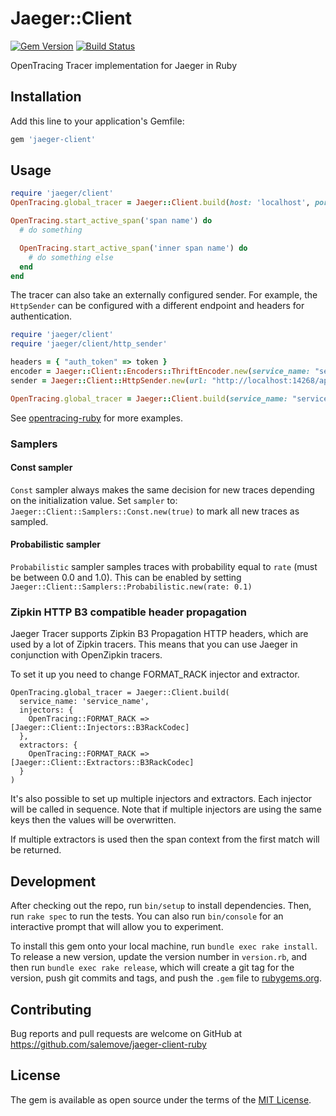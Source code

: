 Jaeger::Client
================
[![Gem Version](https://badge.fury.io/rb/jaeger-client.svg)](https://rubygems.org/gems/jaeger-client)
[![Build Status](https://travis-ci.org/salemove/jaeger-client-ruby.svg)](https://travis-ci.org/salemove/jaeger-client-ruby)

OpenTracing Tracer implementation for Jaeger in Ruby

## Installation

Add this line to your application's Gemfile:

```ruby
gem 'jaeger-client'
```

## Usage

```ruby
require 'jaeger/client'
OpenTracing.global_tracer = Jaeger::Client.build(host: 'localhost', port: 6831, service_name: 'echo')

OpenTracing.start_active_span('span name') do
  # do something

  OpenTracing.start_active_span('inner span name') do
    # do something else
  end
end
```

The tracer can also take an externally configured sender. For example, the `HttpSender` can be configured with a different endpoint and headers for authentication.
```ruby
require 'jaeger/client'
require 'jaeger/client/http_sender'

headers = { "auth_token" => token }
encoder = Jaeger::Client::Encoders::ThriftEncoder.new(service_name: "service_name")
sender = Jaeger::Client::HttpSender.new(url: "http://localhost:14268/api/traces", headers: headers, encoder: encoder)

OpenTracing.global_tracer = Jaeger::Client.build(service_name: "service_name", sender: sender)
```

See [opentracing-ruby](https://github.com/opentracing/opentracing-ruby) for more examples.

### Samplers

#### Const sampler

`Const` sampler always makes the same decision for new traces depending on the initialization value. Set `sampler` to: `Jaeger::Client::Samplers::Const.new(true)` to mark all new traces as sampled.

#### Probabilistic sampler

`Probabilistic` sampler samples traces with probability equal to `rate` (must be between 0.0 and 1.0). This can be enabled by setting `Jaeger::Client::Samplers::Probabilistic.new(rate: 0.1)`

### Zipkin HTTP B3 compatible header propagation

Jaeger Tracer supports Zipkin B3 Propagation HTTP headers, which are used by a lot of Zipkin tracers. This means that you can use Jaeger in conjunction with OpenZipkin tracers.

To set it up you need to change FORMAT_RACK injector and extractor.

```
OpenTracing.global_tracer = Jaeger::Client.build(
  service_name: 'service_name',
  injectors: {
    OpenTracing::FORMAT_RACK => [Jaeger::Client::Injectors::B3RackCodec]
  },
  extractors: {
    OpenTracing::FORMAT_RACK => [Jaeger::Client::Extractors::B3RackCodec]
  }
)
```

It's also possible to set up multiple injectors and extractors. Each injector will be called in sequence. Note that if multiple injectors are using the same keys then the values will be overwritten.

If multiple extractors is used then the span context from the first match will be returned.

## Development

After checking out the repo, run `bin/setup` to install dependencies. Then, run `rake spec` to run the tests. You can also run `bin/console` for an interactive prompt that will allow you to experiment.

To install this gem onto your local machine, run `bundle exec rake install`. To release a new version, update the version number in `version.rb`, and then run `bundle exec rake release`, which will create a git tag for the version, push git commits and tags, and push the `.gem` file to [rubygems.org](https://rubygems.org).

## Contributing

Bug reports and pull requests are welcome on GitHub at https://github.com/salemove/jaeger-client-ruby


## License

The gem is available as open source under the terms of the [MIT License](http://opensource.org/licenses/MIT).

